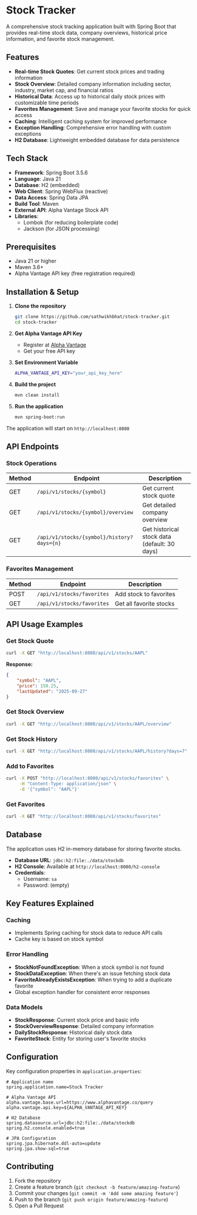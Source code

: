 # Stock Tracker

A comprehensive stock tracking application built with Spring Boot that provides real-time stock data, company overviews, historical price information, and favorite stock management.

## Features

- **Real-time Stock Quotes**: Get current stock prices and trading information
- **Stock Overview**: Detailed company information including sector, industry, market cap, and financial ratios
- **Historical Data**: Access up to historical daily stock prices with customizable time periods
- **Favorites Management**: Save and manage your favorite stocks for quick access
- **Caching**: Intelligent caching system for improved performance
- **Exception Handling**: Comprehensive error handling with custom exceptions
- **H2 Database**: Lightweight embedded database for data persistence

## Tech Stack

- **Framework**: Spring Boot 3.5.6
- **Language**: Java 21
- **Database**: H2 (embedded)
- **Web Client**: Spring WebFlux (reactive)
- **Data Access**: Spring Data JPA
- **Build Tool**: Maven
- **External API**: Alpha Vantage Stock API
- **Libraries**:
  - Lombok (for reducing boilerplate code)
  - Jackson (for JSON processing)

## Prerequisites

- Java 21 or higher
- Maven 3.6+
- Alpha Vantage API key (free registration required)

## Installation & Setup

1. **Clone the repository**
   ```bash
   git clone https://github.com/sathwikhbhat/stock-tracker.git
   cd stock-tracker
   ```

2. **Get Alpha Vantage API Key**
   - Register at [Alpha Vantage](https://www.alphavantage.co/support/#api-key)
   - Get your free API key

3. **Set Environment Variable**
   ```bash
   ALPHA_VANTAGE_API_KEY="your_api_key_here"
   ```

4. **Build the project**
   ```bash
   mvn clean install
   ```

5. **Run the application**
   ```bash
   mvn spring-boot:run
   ```

The application will start on `http://localhost:8080`

## API Endpoints

### Stock Operations

| Method | Endpoint | Description |
|--------|----------|-------------|
| GET | `/api/v1/stocks/{symbol}` | Get current stock quote |
| GET | `/api/v1/stocks/{symbol}/overview` | Get detailed company overview |
| GET | `/api/v1/stocks/{symbol}/history?days={n}` | Get historical stock data (default: 30 days) |

### Favorites Management

| Method | Endpoint | Description |
|--------|----------|-------------|
| POST | `/api/v1/stocks/favorites` | Add stock to favorites |
| GET | `/api/v1/stocks/favorites` | Get all favorite stocks |

## API Usage Examples

### Get Stock Quote
```bash
curl -X GET "http://localhost:8080/api/v1/stocks/AAPL"
```

**Response:**
```json
{
    "symbol": "AAPL",
    "price": 150.25,
    "lastUpdated": "2025-09-27"
}
```

### Get Stock Overview
```bash
curl -X GET "http://localhost:8080/api/v1/stocks/AAPL/overview"
```

### Get Stock History
```bash
curl -X GET "http://localhost:8080/api/v1/stocks/AAPL/history?days=7"
```

### Add to Favorites
```bash
curl -X POST "http://localhost:8080/api/v1/stocks/favorites" \
     -H "Content-Type: application/json" \
     -d '{"symbol": "AAPL"}'
```

### Get Favorites
```bash
curl -X GET "http://localhost:8080/api/v1/stocks/favorites"
```

## Database

The application uses H2 in-memory database for storing favorite stocks. 

- **Database URL**: `jdbc:h2:file:./data/stockdb`
- **H2 Console**: Available at `http://localhost:8080/h2-console`
- **Credentials**: 
  - Username: `sa`
  - Password: (empty)

## Key Features Explained

### Caching
- Implements Spring caching for stock data to reduce API calls
- Cache key is based on stock symbol

### Error Handling
- **StockNotFoundException**: When a stock symbol is not found
- **StockDataException**: When there's an issue fetching stock data
- **FavoriteAlreadyExistsException**: When trying to add a duplicate favorite
- Global exception handler for consistent error responses

### Data Models
- **StockResponse**: Current stock price and basic info
- **StockOverviewResponse**: Detailed company information
- **DailyStockResponse**: Historical daily stock data
- **FavoriteStock**: Entity for storing user's favorite stocks


## Configuration

Key configuration properties in `application.properties`:

```properties
# Application name
spring.application.name=Stock Tracker

# Alpha Vantage API
alpha.vantage.base.url=https://www.alphavantage.co/query
alpha.vantage.api.key=${ALPHA_VANTAGE_API_KEY}

# H2 Database
spring.datasource.url=jdbc:h2:file:./data/stockdb
spring.h2.console.enabled=true

# JPA Configuration
spring.jpa.hibernate.ddl-auto=update
spring.jpa.show-sql=true
```

## Contributing

1. Fork the repository
2. Create a feature branch (`git checkout -b feature/amazing-feature`)
3. Commit your changes (`git commit -m 'Add some amazing feature'`)
4. Push to the branch (`git push origin feature/amazing-feature`)
5. Open a Pull Request
